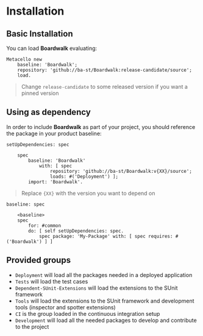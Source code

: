 # Installation

## Basic Installation

You can load **Boardwalk** evaluating:
```smalltalk
Metacello new
	baseline: 'Boardwalk';
	repository: 'github://ba-st/Boardwalk:release-candidate/source';
	load.
```
>  Change `release-candidate` to some released version if you want a pinned version

## Using as dependency

In order to include **Boardwalk** as part of your project, you should reference the package in your product baseline:

```smalltalk
setUpDependencies: spec

	spec
		baseline: 'Boardwalk'
			with: [ spec
				repository: 'github://ba-st/Boardwalk:v{XX}/source';
				loads: #('Deployment') ];
		import: 'Boardwalk'.
```
> Replace `{XX}` with the version you want to depend on

```smalltalk
baseline: spec

	<baseline>
	spec
		for: #common
		do: [ self setUpDependencies: spec.
			spec package: 'My-Package' with: [ spec requires: #('Boardwalk') ] ]
```

## Provided groups

- `Deployment` will load all the packages needed in a deployed application
- `Tests` will load the test cases
- `Dependent-SUnit-Extensions` will load the extensions to the SUnit framework
- `Tools` will load the extensions to the SUnit framework and development tools (inspector and spotter extensions)
- `CI` is the group loaded in the continuous integration setup
- `Development` will load all the needed packages to develop and contribute to the project
